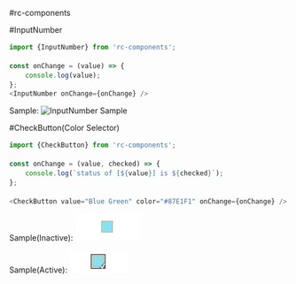 #rc-components

#InputNumber

```js
import {InputNumber} from 'rc-components';

const onChange = (value) => {
	console.log(value);
};
<InputNumber onChange={onChange} />
```
Sample:
![InputNumber Sample](assets/images/InputNuber.png)

#CheckButton(Color Selector)

```js
import {CheckButton} from 'rc-components';

const onChange = (value, checked) => {
	console.log(`status of [${value}] is ${checked}`);
};

<CheckButton value="Blue Green" color="#87E1F1" onChange={onChange} />
```
Sample(Inactive):
![InputNumber Sample](assets/images/CheckButton_inactive.png)

Sample(Active):
![InputNumber Sample](assets/images/CheckButton_active.png)
